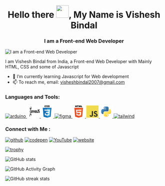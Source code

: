### <h1 align="center"> Hello there <img src="https://raw.githubusercontent.com/vitasha10/vitasha10/main/assets/Hand%20Wave.gif" height="40" width="40">, My Name is Vishesh Bindal </h1>
#### <h3 align="center"> I am a Front-end Web Developer</h3>
![I am a Front-end Web Developer](https://i.ibb.co/s2fmgKb/Hi-this-is-Vishesh-Bindal.png)

I am Vishesh Bindal from India, a Front-end Web Developer with Mainly HTML, CSS and some of Javascript
- 🌱 I’m currently learning Javascript for Web development 
- 📫 To reach me, email: visheshbindal2007@gmail.com

<h3 align="left">Languages and Tools:</h3>
<p align="left"> <a href="https://www.arduino.cc/" target="_blank" rel="noreferrer"> <img src="https://cdn.worldvectorlogo.com/logos/arduino-1.svg" alt="arduino" width="40" height="40"/> </a> <a href="https://canvasjs.com" target="_blank" rel="noreferrer"> <img src="https://raw.githubusercontent.com/Hardik0307/Hardik0307/master/assets/canvasjs-charts.svg" alt="canvasjs" width="40" height="40"/> </a> <a href="https://www.w3schools.com/css/" target="_blank" rel="noreferrer"> <img src="https://raw.githubusercontent.com/devicons/devicon/master/icons/css3/css3-original-wordmark.svg" alt="css3" width="40" height="40"/> </a> <a href="https://www.figma.com/" target="_blank" rel="noreferrer"> <img src="https://www.vectorlogo.zone/logos/figma/figma-icon.svg" alt="figma" width="40" height="40"/> </a> <a href="https://www.w3.org/html/" target="_blank" rel="noreferrer"> <img src="https://raw.githubusercontent.com/devicons/devicon/master/icons/html5/html5-original-wordmark.svg" alt="html5" width="40" height="40"/> </a> <a href="https://developer.mozilla.org/en-US/docs/Web/JavaScript" target="_blank" rel="noreferrer"> <img src="https://raw.githubusercontent.com/devicons/devicon/master/icons/javascript/javascript-original.svg" alt="javascript" width="40" height="40"/> </a> <a href="https://www.python.org" target="_blank" rel="noreferrer"> <img src="https://raw.githubusercontent.com/devicons/devicon/master/icons/python/python-original.svg" alt="python" width="40" height="40"/> </a> <a href="https://tailwindcss.com/" target="_blank" rel="noreferrer"> <img src="https://www.vectorlogo.zone/logos/tailwindcss/tailwindcss-icon.svg" alt="tailwind" width="40" height="40"/> </a> </p>


### Connect with Me :
[<img src='https://cdn.jsdelivr.net/npm/simple-icons@3.0.1/icons/github.svg' alt='github' height='40'>](https://github.com/Vishesh-coder)  [<img src='https://cdn.jsdelivr.net/npm/simple-icons@3.0.1/icons/codepen.svg' alt='codepen' height='40'>](https://codepen.io/Vishesh-coder)  [<img src='https://cdn.jsdelivr.net/npm/simple-icons@3.0.1/icons/youtube.svg' alt='YouTube' height='40'>](https://www.youtube.com/channel/UCwOy7VuFyAvna3Ttu3YRl8g)  [<img src='https://cdn.jsdelivr.net/npm/simple-icons@3.0.1/icons/icloud.svg' alt='website' height='40'>](https://visheshbindal.epizy.com/)  

[![trophy](https://github-profile-trophy.vercel.app/?username=Vishesh-coder)](https://github.com/ryo-ma/github-profile-trophy)

![GitHub stats](https://github-readme-stats.vercel.app/api?username=Vishesh-coder&show_icons=true)  

![GitHub Activity Graph](https://activity-graph.herokuapp.com/graph?username=Vishesh-coder)  

![GitHub streak stats](https://github-readme-streak-stats.herokuapp.com/?user=Vishesh-coder)  
